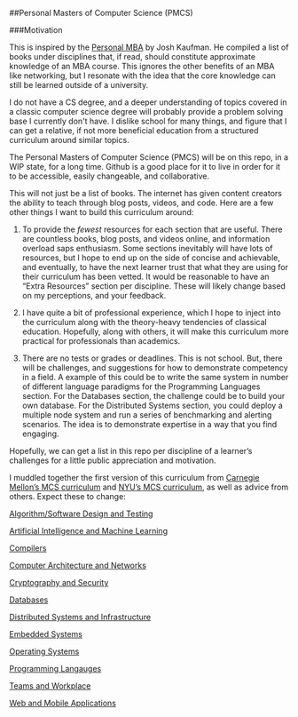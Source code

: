 ##Personal Masters of Computer Science (PMCS)

###Motivation

This is inspired by the [Personal MBA](http://personalmba.com/best-business-books/) by Josh Kaufman.  He compiled a list of books under disciplines that, if read, should constitute approximate knowledge of an MBA course.  This ignores the other benefits of an MBA like networking, but I resonate with the idea that the core knowledge can still be learned outside of a university.

I do not have a CS degree, and a deeper understanding of topics covered in a classic computer science degree will probably provide a problem solving base I currently don't have. I dislike school for many things, and figure that I can get a relative, if not more beneficial education from a structured curriculum around similar topics.

The Personal Masters of Computer Science (PMCS) will be on this repo, in a WIP state, for a long time.  Github is a good place for it to live in order for it to be accessible, easily changeable, and collaborative.

This will not just be a list of books.  The internet has given content creators the ability to teach through blog posts, videos, and code.  Here are a few other things I want to build this curriculum around:

1. To provide the *fewest* resources for each section that are useful.  There are countless books, blog posts, and videos online, and information overload saps enthusiasm.  Some sections inevitably will have lots of resources, but I hope to end up on the side of concise and achievable, and eventually, to have the next learner trust that what they are using for their curriculum has been vetted.  It would be reasonable to have an “Extra Resources” section per discipline.  These will likely change based on my perceptions, and your feedback.
 
2. I have quite a bit of professional experience, which I hope to inject into the curriculum along with the theory-heavy tendencies of classical education.  Hopefully, along with others, it will make this curriculum more practical for professionals than academics.

3. There are no tests or grades or deadlines.  This is not school.  But, there will be challenges, and suggestions for how to demonstrate competency in a field.  A example of this could be to write the same system in number of different language paradigms for the Programming Languages section.  For the Databases section, the challenge could be to build your own database.  For the Distributed Systems section, you could deploy a multiple node system and run a series of benchmarking and alerting scenarios.  The idea is to demonstrate expertise in a way that you find engaging.

Hopefully, we can get a list in this repo per discipline of a learner’s challenges for a little public appreciation and motivation.

I muddled together the first version of this curriculum from [Carnegie Mellon’s MCS curriculum](http://www.csd.cs.cmu.edu/education/master/curriculum.html) and [NYU’s MCS curriculum](http://engineering.nyu.edu/academics/programs/computer-science-ms/curriculum), as well as advice from others.  Expect these to change:


[Algorithm/Software Design and Testing](https://github.com/bwvoss/Personal-Masters-of-Computer-Science/blob/master/ALGORITHM-SOFTWARE-DESIGN-AND-TESTING.md)

[Artificial Intelligence and Machine Learning](https://github.com/bwvoss/Personal-Masters-of-Computer-Science/blob/master/ARTIFICIAL-INTELLIGENCE-AND-MACHINE-LEARNING.md)

[Compilers](https://github.com/bwvoss/Personal-Masters-of-Computer-Science/blob/master/COMPILERS.md)

[Computer Architecture and Networks](https://github.com/bwvoss/Personal-Masters-of-Computer-Science/blob/master/COMPUTER-ARCHITECTURE-AND-NETWORKS.md)

[Cryptography and Security](https://github.com/bwvoss/Personal-Masters-of-Computer-Science/blob/master/CRYPTOGRPAHY-AND-SECURITY.md)

[Databases](https://github.com/bwvoss/Personal-Masters-of-Computer-Science/blob/master/DATABASES.md)

[Distributed Systems and Infrastructure](https://github.com/bwvoss/Personal-Masters-of-Computer-Science/blob/master/DISTRIBUTED-SYSTEMS-AND-INFRASTRUCTURE.md)

[Embedded Systems](https://github.com/bwvoss/Personal-Masters-of-Computer-Science/blob/master/EMBEDDED-SYSTEMS.md)

[Operating Systems](https://github.com/bwvoss/Personal-Masters-of-Computer-Science/blob/master/OPERATING-SYSTEMS.md)

[Programming Langauges](https://github.com/bwvoss/Personal-Masters-of-Computer-Science/blob/master/PROGRAMMING-LANGUAGES.md)

[Teams and Workplace](https://github.com/bwvoss/Personal-Masters-of-Computer-Science/blob/master/TEAMS-AND-WORKPLACE.md)

[Web and Mobile Applications](https://github.com/bwvoss/Personal-Masters-of-Computer-Science/blob/master/WEB-AND-MOBILE-APPLICATIONS.md)

